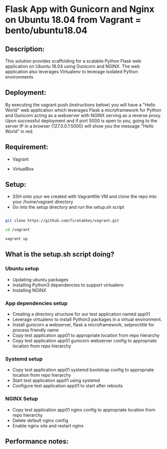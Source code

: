 # Flask App with Gunicorn and Nginx on Ubuntu 18.04 from Vagrant = bento/ubuntu18.04

## Description:

This solution provides scaffolding for a scalable Python Flask web application on Ubuntu 18.04 using Gunicorn and NGINX. The web application also leverages Virtualenv to leverage isolated Python environments.

## Deployment:

By executing the vagrant push (instructions below) you will have a "Hello World" web application which leverages Flask a microframework for Python and Gunicorn acting as a webserver with NGINX serving as a reverse proxy. Upon successful deployment and if port 5000 is open to you, going to the server IP in a browser (127.0.0.1:5000) will show you the message "Hello World" in red.

## Requirement:

* Vagrant

* VirtualBox

## Setup:

* SSH onto your we created with Vagrantfile VM and clone the repo into your /home/vagrant directory
* Go into the setup directory and run the setup.sh script

```bash

git clone https://github.com/firatakkoc/vagrant.git

cd /vagrant

vagrant up

```

## What is the setup.sh script doing?


### Ubuntu setup

* Updating ubuntu packages
* Installing Python3 dependencies to support virtualenv
* Installing NGINX


### App dependencies setup

* Creating a directory structure for our test application named app01
* Leverage virtualenv to install Python3 packages in a virtual environment.
* Install gunicorn a webserver, flask a microframework, setproctitle for process friendly name
* Copy test application app01 to appropriate location from repo hierarchy
* Copy test application app01 gunicorn webserver config to appropriate location from repo hierarchy

### Systemd setup

* Copy test application app01 systemd bootstrap config to appropriate location from repo hierarchy
* Start test application app01 using systemd
* Configure test application app01 to start after reboots

### NGINX Setup

* Copy test application app01 nginx config to appropriate location from repo hierarchy
* Delete default nginx config
* Enable nginx site and restart nginx

## Performance notes:

